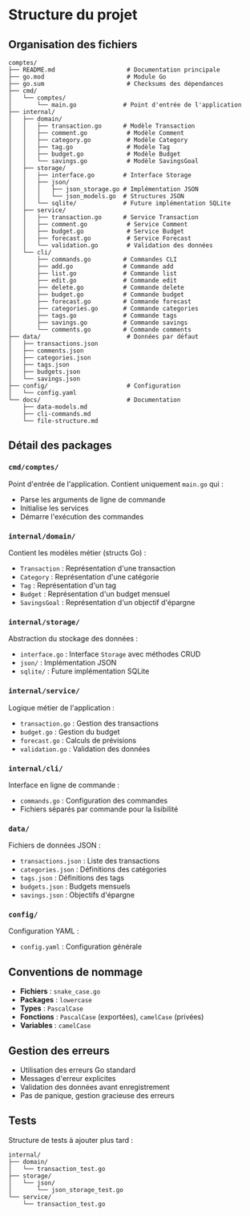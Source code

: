 # Structure du projet

## Organisation des fichiers

```
comptes/
├── README.md                    # Documentation principale
├── go.mod                       # Module Go
├── go.sum                       # Checksums des dépendances
├── cmd/
│   └── comptes/
│       └── main.go             # Point d'entrée de l'application
├── internal/
│   ├── domain/
│   │   ├── transaction.go      # Modèle Transaction
│   │   ├── comment.go           # Modèle Comment
│   │   ├── category.go          # Modèle Category
│   │   ├── tag.go               # Modèle Tag
│   │   ├── budget.go            # Modèle Budget
│   │   └── savings.go           # Modèle SavingsGoal
│   ├── storage/
│   │   ├── interface.go        # Interface Storage
│   │   ├── json/
│   │   │   ├── json_storage.go # Implémentation JSON
│   │   │   └── json_models.go  # Structures JSON
│   │   └── sqlite/             # Future implémentation SQLite
│   ├── service/
│   │   ├── transaction.go      # Service Transaction
│   │   ├── comment.go           # Service Comment
│   │   ├── budget.go            # Service Budget
│   │   ├── forecast.go          # Service Forecast
│   │   └── validation.go        # Validation des données
│   └── cli/
│       ├── commands.go         # Commandes CLI
│       ├── add.go              # Commande add
│       ├── list.go             # Commande list
│       ├── edit.go             # Commande edit
│       ├── delete.go           # Commande delete
│       ├── budget.go           # Commande budget
│       ├── forecast.go         # Commande forecast
│       ├── categories.go       # Commande categories
│       ├── tags.go             # Commande tags
│       ├── savings.go          # Commande savings
│       └── comments.go         # Commande comments
├── data/                        # Données par défaut
│   ├── transactions.json
│   ├── comments.json
│   ├── categories.json
│   ├── tags.json
│   ├── budgets.json
│   └── savings.json
├── config/                      # Configuration
│   └── config.yaml
└── docs/                        # Documentation
    ├── data-models.md
    ├── cli-commands.md
    └── file-structure.md
```

## Détail des packages

### `cmd/comptes/`
Point d'entrée de l'application. Contient uniquement `main.go` qui :
- Parse les arguments de ligne de commande
- Initialise les services
- Démarre l'exécution des commandes

### `internal/domain/`
Contient les modèles métier (structs Go) :
- `Transaction` : Représentation d'une transaction
- `Category` : Représentation d'une catégorie
- `Tag` : Représentation d'un tag
- `Budget` : Représentation d'un budget mensuel
- `SavingsGoal` : Représentation d'un objectif d'épargne

### `internal/storage/`
Abstraction du stockage des données :
- `interface.go` : Interface `Storage` avec méthodes CRUD
- `json/` : Implémentation JSON
- `sqlite/` : Future implémentation SQLite

### `internal/service/`
Logique métier de l'application :
- `transaction.go` : Gestion des transactions
- `budget.go` : Gestion du budget
- `forecast.go` : Calculs de prévisions
- `validation.go` : Validation des données

### `internal/cli/`
Interface en ligne de commande :
- `commands.go` : Configuration des commandes
- Fichiers séparés par commande pour la lisibilité

### `data/`
Fichiers de données JSON :
- `transactions.json` : Liste des transactions
- `categories.json` : Définitions des catégories
- `tags.json` : Définitions des tags
- `budgets.json` : Budgets mensuels
- `savings.json` : Objectifs d'épargne

### `config/`
Configuration YAML :
- `config.yaml` : Configuration générale

## Conventions de nommage

- **Fichiers** : `snake_case.go`
- **Packages** : `lowercase`
- **Types** : `PascalCase`
- **Fonctions** : `PascalCase` (exportées), `camelCase` (privées)
- **Variables** : `camelCase`

## Gestion des erreurs

- Utilisation des erreurs Go standard
- Messages d'erreur explicites
- Validation des données avant enregistrement
- Pas de panique, gestion gracieuse des erreurs

## Tests

Structure de tests à ajouter plus tard :
```
internal/
├── domain/
│   └── transaction_test.go
├── storage/
│   └── json/
│       └── json_storage_test.go
└── service/
    └── transaction_test.go
```
